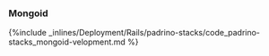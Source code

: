 

### Mongoid



{%include _inlines/Deployment/Rails/padrino-stacks/code_padrino-stacks_mongoid-velopment.md %}




